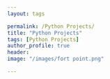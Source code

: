 ```yaml
---
layout: tags

permalink: /Python Projects/
title: "Python Projects"
tags: [Python Projects]
author_profile: true
header:
image: "/images/fort point.png"

---
```

